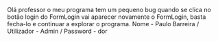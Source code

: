 Olá professor o meu programa tem um pequeno bug quando se clica no botão login do FormLogin vai aparecer novamente o FormLogin, basta fecha-lo e continuar a explorar o programa.
Nome - Paulo Barreira / Utilizador - Admin / Password - dor
